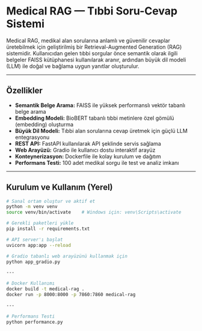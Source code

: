 # Medical RAG — Tıbbi Soru-Cevap Sistemi

Medical RAG, medikal alan sorularına anlamlı ve güvenilir cevaplar üretebilmek için geliştirilmiş bir Retrieval-Augmented Generation (RAG) sistemidir. Kullanıcıdan gelen tıbbi sorgular önce semantik olarak ilgili belgeler FAISS kütüphanesi kullanılarak aranır, ardından büyük dil modeli (LLM) ile doğal ve bağlama uygun yanıtlar oluşturulur.

---

## Özellikler

- **Semantik Belge Arama:** FAISS ile yüksek performanslı vektör tabanlı belge arama  
- **Embedding Modeli:** BioBERT tabanlı tıbbi metinlere özel gömülü (embedding) oluşturma  
- **Büyük Dil Modeli:** Tıbbi alan sorularına cevap üretmek için güçlü LLM entegrasyonu  
- **REST API:** FastAPI kullanılarak API şeklinde servis sağlama  
- **Web Arayüzü:** Gradio ile kullanıcı dostu interaktif arayüz  
- **Konteynerizasyon:** Dockerfile ile kolay kurulum ve dağıtım  
- **Performans Testi:** 100 adet medikal sorgu ile test ve analiz imkanı  

---

## Kurulum ve Kullanım (Yerel)

```bash
# Sanal ortam oluştur ve aktif et
python -m venv venv
source venv/bin/activate    # Windows için: venv\Scripts\activate

# Gerekli paketleri yükle
pip install -r requirements.txt

# API server'ı başlat
uvicorn app:app --reload

# Gradio tabanlı web arayüzünü kullanmak için
python app_gradio.py

---

# Docker Kullanımı
docker build -t medical-rag .
docker run -p 8000:8000 -p 7860:7860 medical-rag

---

# Performans Testi
python performance.py


